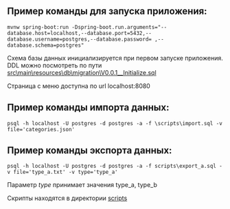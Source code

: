 ## Пример команды для запуска приложения: ##
```mvnw spring-boot:run -Dspring-boot.run.arguments="--database.host=localhost,--database.port=5432,--database.username=postgres,--database.password= ,--database.schema=postgres"```

Схема базы данных инициализируется при первом запуске приложения. DDL можно посмотреть по пути [src\main\resources\db\migration\V0.0.1__Initialize.sql](https://github.com/kirienko-av/vladlink-task/blob/master/src/main/resources/db/migration/V0.0.1__Initialize.sql) 

Страница с меню доступна по url localhost:8080

## Пример команды импорта данных:
```psql -h localhost -U postgres -d postgres -a -f \scripts\import.sql -v file='categories.json'```

## Пример команды экспорта данных:
```psql -h localhost -U postgres -d postgres -a -f scripts\export_a.sql -v file='type_a.txt' -v type='type_a'```

Параметр *type* принимает значения type_a, type_b

Скрипты находятся в директории
[scripts](https://github.com/kirienko-av/vladlink-task/tree/master/scripts) 